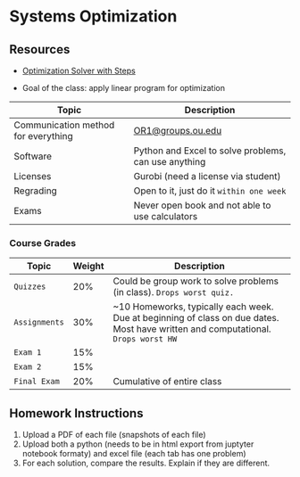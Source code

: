 # Systems Optimization

## Resources
* [Optimization Solver with Steps](https://cbom.atozmath.com/CBOM/Simplex.aspx?q=sm&q1=4%604%60MIN%60Z%60x1%2cx2%2cx3%2cx4%603%2c2.7%2c2.9%2c2.8%601%2c1%2c0%2c0%3b0%2c0%2c1%2c1%3b1%2c0%2c1%2c0%3b0%2c1%2c0%2c1%60%3c%3d%2c%3c%3d%2c%3d%2c%3d%605%2c4%2c3%2c4%60%60A%60false%60true%60false%60true%60false%60false%60true&do=1#PrevPart)

* Goal of the class: apply linear program for optimization

Topic|Description
-|-
Communication method for everything | OR1@groups.ou.edu
Software    | Python and Excel to solve problems, can use anything
Licenses    | Gurobi (need a license via student)
Regrading   | Open to it, just do it `within one week`
Exams       | Never open book and not able to use calculators 

### Course Grades
Topic|Weight|Description
-|-|-
`Quizzes`     | 20% | Could be group work to solve problems (in class). `Drops worst quiz.`
`Assignments` | 30% | ~10 Homeworks, typically each week. Due at beginning of class on due dates. Most have written and computational. `Drops worst HW`
`Exam 1`      | 15%
`Exam 2`        | 15%
`Final Exam`    | 20% | Cumulative of entire class

## Homework Instructions
1. Upload a PDF of each file (snapshots of each file)
2. Upload both a python (needs to be in html export from juptyter notebook formaty) and excel file (each tab has one problem)
3. For each solution, compare the results. Explain if they are different.
